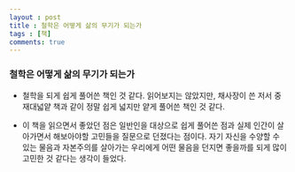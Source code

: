 ```yaml
---
layout : post
title : 철학은 어떻게 삶의 무기가 되는가
tags : [책]
comments: true
---
```

### 철학은 어떻게 삶의 무기가 되는가
- 철학을 되게 쉽게 풀어쓴 책인 것 같다. 읽어보지는 않았지만, 채사장이 쓴 저서 중 재대넓얕 책과 같이 정말 쉽게 넓지만 얕게 풀어쓴 책인 것 같다. 

-  이 책을 읽으면서 좋았던 점은 일반인을 대상으로 쉽게 풀어쓴 점과 실제 인간이 살아가면서 해보아야할 고민들을 질문으로 던졌다는 점이다. 자기 자신을 수양할 수 있는 물음과 자본주의를 살아가는 우리에게 어떤 물음을 던지면 좋을까를 되게 많이 고민한 것 같다는 생각이 들었다.


